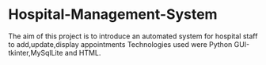 # Hospital-Management-System
The aim of this project is to introduce an automated system for hospital staff to add,update,display appointments
Technologies used were Python GUI-tkinter,MySqlLite and HTML. 

